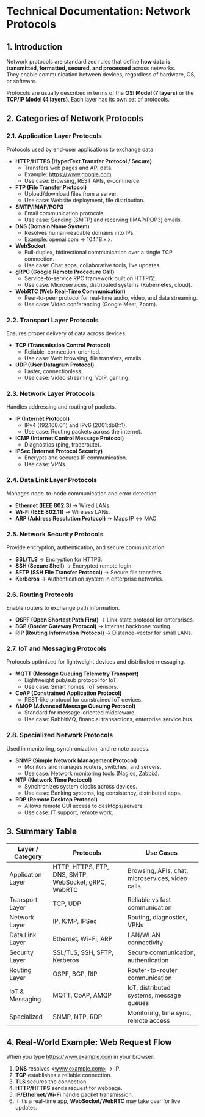 # **Technical Documentation: Network Protocols**

## ****1\. Introduction****

Network protocols are standardized rules that define **how data is transmitted, formatted, secured, and processed** across networks.  
They enable communication between devices, regardless of hardware, OS, or software.

Protocols are usually described in terms of the **OSI Model (7 layers)** or the **TCP/IP Model (4 layers)**. Each layer has its own set of protocols.

## ****2\. Categories of Network Protocols****

### ****2.1. Application Layer Protocols****

Protocols used by end-user applications to exchange data.

- **HTTP/HTTPS (HyperText Transfer Protocol / Secure)**
  - Transfers web pages and API data.
  - Example: <https://www.google.com>
  - Use case: Browsing, REST APIs, e-commerce.
- **FTP (File Transfer Protocol)**
  - Upload/download files from a server.
  - Use case: Website deployment, file distribution.
- **SMTP/IMAP/POP3**
  - Email communication protocols.
  - Use case: Sending (SMTP) and receiving (IMAP/POP3) emails.
- **DNS (Domain Name System)**
  - Resolves human-readable domains into IPs.
  - Example: openai.com → 104.18.x.x.
- **WebSocket**
  - Full-duplex, bidirectional communication over a single TCP connection.
  - Use case: Chat apps, collaborative tools, live updates.
- **gRPC (Google Remote Procedure Call)**
  - Service-to-service RPC framework built on HTTP/2.
  - Use case: Microservices, distributed systems (Kubernetes, cloud).
- **WebRTC (Web Real-Time Communication)**
  - Peer-to-peer protocol for real-time audio, video, and data streaming.
  - Use case: Video conferencing (Google Meet, Zoom).

### ****2.2. Transport Layer Protocols****

Ensures proper delivery of data across devices.

- **TCP (Transmission Control Protocol)**
  - Reliable, connection-oriented.
  - Use case: Web browsing, file transfers, emails.
- **UDP (User Datagram Protocol)**
  - Faster, connectionless.
  - Use case: Video streaming, VoIP, gaming.

### ****2.3. Network Layer Protocols****

Handles addressing and routing of packets.

- **IP (Internet Protocol)**
  - IPv4 (192.168.0.1) and IPv6 (2001:db8::1).
  - Use case: Routing packets across the internet.
- **ICMP (Internet Control Message Protocol)**
  - Diagnostics (ping, traceroute).
- **IPSec (Internet Protocol Security)**
  - Encrypts and secures IP communication.
  - Use case: VPNs.

### ****2.4. Data Link Layer Protocols****

Manages node-to-node communication and error detection.

- **Ethernet (IEEE 802.3)** → Wired LANs.
- **Wi-Fi (IEEE 802.11)** → Wireless LANs.
- **ARP (Address Resolution Protocol)** → Maps IP ↔ MAC.

### ****2.5. Network Security Protocols****

Provide encryption, authentication, and secure communication.

- **SSL/TLS** → Encryption for HTTPS.
- **SSH (Secure Shell)** → Encrypted remote login.
- **SFTP (SSH File Transfer Protocol)** → Secure file transfers.
- **Kerberos** → Authentication system in enterprise networks.

### ****2.6. Routing Protocols****

Enable routers to exchange path information.

- **OSPF (Open Shortest Path First)** → Link-state protocol for enterprises.
- **BGP (Border Gateway Protocol)** → Internet backbone routing.
- **RIP (Routing Information Protocol)** → Distance-vector for small LANs.

### ****2.7. IoT and Messaging Protocols****

Protocols optimized for lightweight devices and distributed messaging.

- **MQTT (Message Queuing Telemetry Transport)**
  - Lightweight pub/sub protocol for IoT.
  - Use case: Smart homes, IoT sensors.
- **CoAP (Constrained Application Protocol)**
  - REST-like protocol for constrained IoT devices.
- **AMQP (Advanced Message Queuing Protocol)**
  - Standard for message-oriented middleware.
  - Use case: RabbitMQ, financial transactions, enterprise service bus.

### ****2.8. Specialized Network Protocols****

Used in monitoring, synchronization, and remote access.

- **SNMP (Simple Network Management Protocol)**
  - Monitors and manages routers, switches, and servers.
  - Use case: Network monitoring tools (Nagios, Zabbix).
- **NTP (Network Time Protocol)**
  - Synchronizes system clocks across devices.
  - Use case: Banking systems, log consistency, distributed apps.
- **RDP (Remote Desktop Protocol)**
  - Allows remote GUI access to desktops/servers.
  - Use case: IT support, remote work.

## ****3\. Summary Table****

| **Layer / Category** | **Protocols** | **Use Cases** |
| --- | --- | --- |
| Application Layer | HTTP, HTTPS, FTP, DNS, SMTP, WebSocket, gRPC, WebRTC | Browsing, APIs, chat, microservices, video calls |
| Transport Layer | TCP, UDP | Reliable vs fast communication |
| Network Layer | IP, ICMP, IPSec | Routing, diagnostics, VPNs |
| Data Link Layer | Ethernet, Wi-Fi, ARP | LAN/WLAN connectivity |
| Security Layer | SSL/TLS, SSH, SFTP, Kerberos | Secure communication, authentication |
| Routing Layer | OSPF, BGP, RIP | Router-to-router communication |
| IoT & Messaging | MQTT, CoAP, AMQP | IoT, distributed systems, message queues |
| Specialized | SNMP, NTP, RDP | Monitoring, time sync, remote access |

## ****4\. Real-World Example: Web Request Flow****

When you type <https://www.example.com> in your browser:

1. **DNS** resolves <www.example.com> → IP.
2. **TCP** establishes a reliable connection.
3. **TLS** secures the connection.
4. **HTTP/HTTPS** sends request for webpage.
5. **IP/Ethernet/Wi-Fi** handle packet transmission.
6. If it’s a real-time app, **WebSocket/WebRTC** may take over for live updates.
